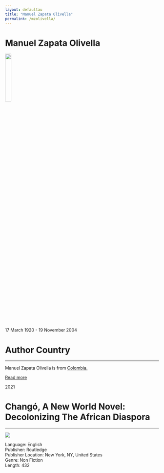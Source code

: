 ```yaml
---
layout: defaultau
title: "Manuel Zapata Olivella"
permalink: /mzolivella/
---
```

<!-- partial:index.partial.html -->
<div class="content">
    <h1>Manuel Zapata Olivella</h1>
    <div class="quote">
        <div><img src="http://www.loc.gov/static/managed-content/uploads/sites/7/2015/08/Manuel-Zapata-Olivella.jpg" width="20%" height="20%" class="logo"></div>
    </div>
    <div class="timeline">
        <div style="padding-bottom:100px;"></div>
        <div class="block">
            <div class="date right"><p class="right">17 March 1920 - 19 November 2004</p></div>
            <div class="dot"></div>
            <div class="left first">
            <div class="author_country">
                <h1>Author Country</h1><hr>
          <div class="aclocation">  <p>Manuel Zapata Olivella is from <a href="{{ site.baseurl }}/66"> Colombia.</a></p></div>
              <div class="acreadmore">  <a href="https://en.wikipedia.org/wiki/Manuel_Zapata_Olivella" target="_blank">Read more</a></div>
            </div>
            </div>
        </div>
        <div class="block">
            <div class="date left"><p class="left">2021</p></div>
            <div class="dot"></div>
            <div class="right">
                <h1>Changó, A New World Novel: Decolonizing The African Diaspora</h1><hr>
                <p><img src="https://images.routledge.com/common/jackets/crclarge/978036775/9780367756543.jpg"></p>
                <p>
                Language: English<br>
                Publisher: Routledge<br>
                Publisher Location: New York, NY, United States<br>
                Genre: Non Fiction<br>
                Length: 432<br>
                </p>
            </div>
        </div>

</div>
<!-- partial -->
  <script src='https://cdnjs.cloudflare.com/ajax/libs/jquery/3.1.1/jquery.min.js'></script><script  src="assets/js/authorscript.js"></script>
